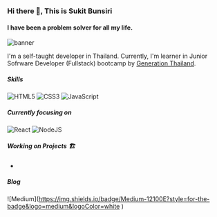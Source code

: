 ### Hi there 👋, This is Sukit Bunsiri
#### I have been a problem solver for all my life.

![banner](https://user-images.githubusercontent.com/100616257/175336300-8b48dd07-96ce-4380-9371-2a923914ee6c.jpg)

I'm a self-taught developer in Thailand. Currently, I'm learner in Junior Sofrware Developer (Fullstack) bootcamp by [Generation Thailand](https://thailand.generation.org/).

##### Skills
![HTML5](https://img.shields.io/badge/html5-%23E34F26.svg?style=for-the-badge&logo=html5&logoColor=white) ![CSS3](https://img.shields.io/badge/css3-%231572B6.svg?style=for-the-badge&logo=css3&logoColor=white) ![JavaScript](https://img.shields.io/badge/javascript-%23323330.svg?style=for-the-badge&logo=javascript&logoColor=%23F7DF1E) 

##### Currently focusing on
![React](https://img.shields.io/badge/react-%2320232a.svg?style=for-the-badge&logo=react&logoColor=%2361DAFB) ![NodeJS](https://img.shields.io/badge/node.js-6DA55F?style=for-the-badge&logo=node.js&logoColor=white)

##### Working on Projects 🏗
- 

##### Blog 
![Medium](https://img.shields.io/badge/Medium-12100E?style=for-the-badge&logo=medium&logoColor=white [](https://medium.com/))
